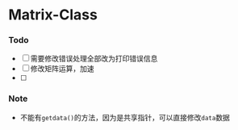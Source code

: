 # Matrix-Class
### Todo
- [ ] 需要修改错误处理全部改为打印错误信息
- [ ] 修改矩阵运算，加速
- [ ]


### Note
- 不能有`getdata()`的方法，因为是共享指针，可以直接修改`data`数据